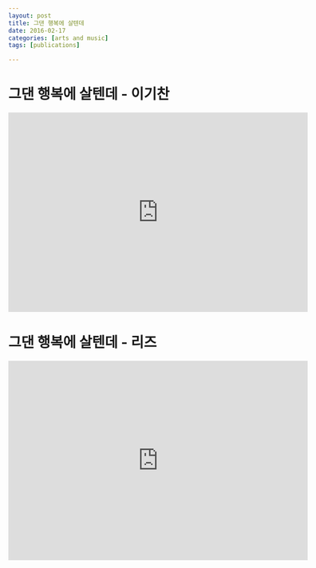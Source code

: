 ```yaml
---
layout: post
title: 그댄 행복에 살텐데 
date: 2016-02-17
categories: [arts and music]
tags: [publications]

---
```



# 그댄 행복에 살텐데 - 이기찬

<iframe width="600" height="400" src="https://www.youtube.com/embed/jpzmvmdvR3g" frameborder="0" allowfullscreen></iframe>


# 그댄 행복에 살텐데 - 리즈

<iframe width="600" height="400" src="https://www.youtube.com/embed/Se_Za993xBo" frameborder="0" allowfullscreen></iframe>